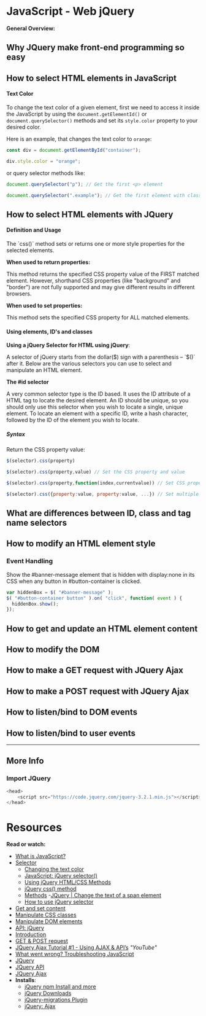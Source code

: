 JavaScript - Web jQuery
=========================

**General Overview:**

## Why JQuery make front-end programming so easy
## How to select HTML elements in JavaScript

#### Text Color

<p>

To change the text color of a given element,
first we need to access it inside the JavaScript
by using the `document.getElementId()` or `document.querySelector()`
methods and set its `style.color` property to your desired color.

Here is an example, that changes the text color to ``orange``:

</p>

```.js
const div = document.getElementById("container");

div.style.color = "orange";
```

or query selector methods like:

```.js
document.querySelector("p"); // Get the first <p> element

document.querySelector(".example"); // Get the first element with class="example"
```

## How to select HTML elements with JQuery

#### Definition and Usage
<p>
The `css()` method sets or returns one or more style properties for
the selected elements.
</p>

**When used to return properties:**
<p>
This method returns the specified CSS property value of the FIRST matched element. However, shorthand CSS properties (like "background" and "border") are not fully supported and may give different results in different browsers.
</p>

**When used to set properties:**
<p>
This method sets the specified CSS property for ALL matched elements.
</p>

#### Using elements, ID's and classes

**Using a jQuery Selector for HTML using jQuery**:
<p>
A selector of jQuery starts from the dollar($) sign with a parenthesis – `$()` after it. Below are the various selectors you can use to select and manipulate an HTML element.
</p>

**The #id selector**
<p>
A very common selector type is the ID based. It uses the ID attribute of a HTML tag to locate the desired element. An ID should be unique, so you should only use this selector when you wish to locate a single, unique element. To locate an element with a specific ID, write a hash character, followed by the ID of the element you wish to locate.
</p>

##### Syntax
Return the CSS property value:

```.js
$(selector).css(property)

$(selector).css(property,value) // Set the CSS property and value

$(selector).css(property,function(index,currentvalue)) // Set CSS property and value using a function

$(selector).css({property:value, property:value, ...}) // Set multiple properties and values
```

## What are differences between ID, class and tag name selectors
## How to modify an HTML element style
### Event Handling

<p>
Show the #banner-message element that is hidden with display:none in its CSS when any button in #button-container is clicked.

```.js
var hiddenBox = $( "#banner-message" );
$( "#button-container button" ).on( "click", function( event ) {
  hiddenBox.show();
});
```
</p>

## How to get and update an HTML element content
## How to modify the DOM
## How to make a GET request with JQuery Ajax
## How to make a POST request with JQuery Ajax
## How to listen/bind to DOM events
## How to listen/bind to user events

----------------------
## More Info
### Import JQuery

```.js
<head>
    <script src="https://code.jquery.com/jquery-3.2.1.min.js"></script>
</head>
```

Resources
===========
**Read or watch:**

* [What is JavaScript?](https://developer.mozilla.org/en-US/docs/Learn/JavaScript/First_steps/What_is_JavaScript)
* [Selector](https://jquery-tutorial.net/selectors/using-elements-ids-and-classes/)
  - [Changing the text color](https://reactgo.com/change-text-color-javascript/#changing-the-text-color)
  - [JavaScript: jQuery selector()](https://www.w3schools.com/jsref/met_document_queryselector.asp)
  - [ Using jQuery HTML/CSS Methods](https://www.w3schools.com/jquery/jquery_ref_html.asp)
  - [jQuery css() method](https://www.w3schools.com/jquery/css_css.asp)
  - [Methods](https://api.jquery.com/click/#click-handler)
  -[JQuery | Change the text of a span element](https://www.geeksforgeeks.org/jquery-change-the-text-of-a-span-element/)
  - [How to use jQuery selector](https://tutorialdeep.com/jquery/jquery-selector/)
* [Get and set content](https://jquery-tutorial.net/dom-manipulation/getting-and-setting-content/)
* [Manipulate CSS classes](https://jquery-tutorial.net/dom-manipulation/getting-and-setting-css-classes/)
* [Manipulate DOM elements](https://jquery-tutorial.net/dom-manipulation/the-append-and-prepend-methods/)
* [API: jQuery](https://oscarotero.com/jquery/)
* [Introduction](https://jquery-tutorial.net/ajax/introduction/)
* [GET & POST request](https://jquery-tutorial.net/ajax/the-get-and-post-methods/)
* [JQuery Ajax Tutorial #1 - Using AJAX & API’s](https://www.youtube.com/watch?v=fEYx8dQr_cQ) *"YouTube"*
* [What went wrong? Troubleshooting JavaScript](https://developer.mozilla.org/en-US/docs/Learn/JavaScript/First_steps/What_went_wrong)
* [JQuery](https://jquery.com/)
* [JQuery API](https://api.jquery.com/)
* [JQuery Ajax](https://learn.jquery.com/ajax/)
* **Installs**:
  * [jQuery npm Install and more](https://jquery.com/download/)
  * [jQuery Downloads](https://jquery.com/download/)
  * [jQuery-migrations Plugin](https://api.jquery.com/category/ajax/)
  * [jQuery: Ajax](https://api.jquery.com/category/ajax/)

